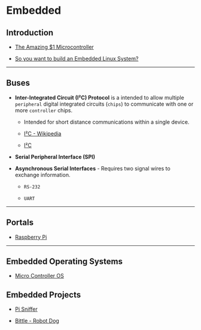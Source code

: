 # Embedded

## Introduction

* [The Amazing $1 Microcontroller](https://jaycarlson.net/microcontrollers/)

* [So you want to build an Embedded Linux System?](https://jaycarlson.net/embedded-linux/)

---

## Buses

* __Inter-Integrated Circuit (I²C) Protocol__ is a intended to allow multiple `peripheral` digital integrated circuits (`chips`) to communicate with one or more `controller` chips.

    * Intended for short distance communications within a single device.

    * [I²C - Wikipedia](https://en.wikipedia.org/wiki/I%C2%B2C)

    * [I²C](https://learn.sparkfun.com/tutorials/i2c/all)

* __Serial Peripheral Interface (SPI)__

* __Asynchronous Serial Interfaces__  - Requires two signal wires to exchange information.

    * `RS-232`

    * `UART`

---

## Portals

* [Raspberry Pi](https://magpi.raspberrypi.org/)

---
## Embedded Operating Systems

* [Micro Controller OS](https://en.wikipedia.org/wiki/Micro-Controller_Operating_Systems)

## Embedded Projects

* [Pi Sniffer](https://github.com/tenable/pi_sniffer)

* [Bittle - Robot Dog](https://www.indiegogo.com/projects/bittle-a-palm-sized-robot-dog-for-stem-and-fun#/)
